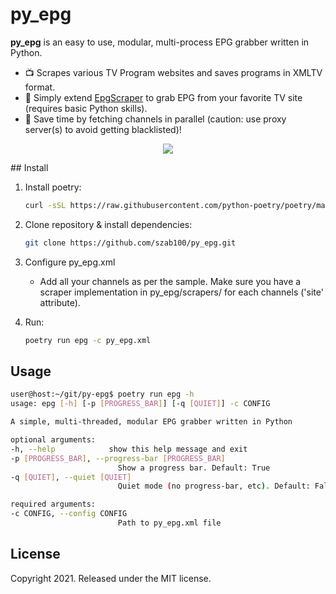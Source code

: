 # py_epg

**py_epg** is an easy to use, modular, multi-process EPG grabber written in Python.

* 📺 Scrapes various TV Program websites and saves programs in XMLTV format.
* 🧩 Simply extend [EpgScraper](https://github.com/szab100/py_epg/blob/main/py_epg/common/epg_scraper.py) to grab EPG from your favorite TV site (requires basic Python skills).
* 🚀 Save time by fetching channels in parallel (caution: use proxy server(s) to avoid getting blacklisted)!

<p align="center">
  <img src="https://raw.githubusercontent.com/szab100/py_epg/main/py_epg.gif">
</p>
## Install

1. Install poetry: 
    ```sh
    curl -sSL https://raw.githubusercontent.com/python-poetry/poetry/master/get-poetry.py | python -
    ```

2. Clone repository & install dependencies:
      ```sh
      git clone https://github.com/szab100/py_epg.git
      ```

3. Configure py_epg.xml
    - Add all your channels as per the sample. Make sure you have a scraper implementation in py_epg/scrapers/ for each channels ('site' attribute).

4. Run:
      ```sh
      poetry run epg -c py_epg.xml
      ```
## Usage

```sh
user@host:~/git/py-epg$ poetry run epg -h
usage: epg [-h] [-p [PROGRESS_BAR]] [-q [QUIET]] -c CONFIG

A simple, multi-threaded, modular EPG grabber written in Python

optional arguments:
-h, --help            show this help message and exit
-p [PROGRESS_BAR], --progress-bar [PROGRESS_BAR]
                        Show a progress bar. Default: True
-q [QUIET], --quiet [QUIET]
                        Quiet mode (no progress-bar, etc). Default: False

required arguments:
-c CONFIG, --config CONFIG
                        Path to py_epg.xml file
```

## License

Copyright 2021. Released under the MIT license.
